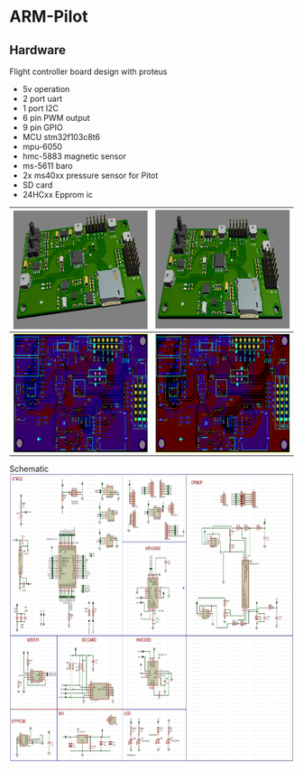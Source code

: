 # ARM-Pilot

## Hardware
Flight controller board design with proteus
- 5v operation
- 2 port uart
- 1 port I2C
- 6 pin PWM output
- 9 pin GPIO
- MCU stm32f103c8t6
- mpu-6050
- hmc-5883 magnetic sensor
- ms-5611  baro
- 2x ms40xx pressure sensor for Pitot
- SD card 
- 24HCxx Epprom ic

|  <img align="left" src="./image/pcb1.png" alt="img-name" width="350" height="210">              | <img  src="./image/pcb2.png" alt="img-name" width="350" height="210">               |
| ---------------------- | ---------------------- |
| <img  src="./image/layout-pcb1.png" alt="img-name" width="350" height="210"> | <img align="left" src="./image/layout-pcb.png" alt="img-name" width="350" height="210">|

Schematic
<img align="left" src="./image/schematic.png" alt="img-name" width="800" height="510">


